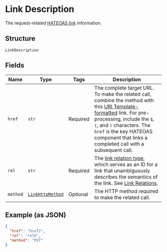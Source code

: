 
# Link Description

The request-related [HATEOAS link](/api/rest/responses/#hateoas-links) information.

## Structure

`LinkDescription`

## Fields

| Name | Type | Tags | Description |
|  --- | --- | --- | --- |
| `href` | `str` | Required | The complete target URL. To make the related call, combine the method with this [URI Template-formatted](https://tools.ietf.org/html/rfc6570) link. For pre-processing, include the `$`, `(`, and `)` characters. The `href` is the key HATEOAS component that links a completed call with a subsequent call. |
| `rel` | `str` | Required | The [link relation type](https://tools.ietf.org/html/rfc5988#section-4), which serves as an ID for a link that unambiguously describes the semantics of the link. See [Link Relations](https://www.iana.org/assignments/link-relations/link-relations.xhtml). |
| `method` | [`LinkHttpMethod`](../../doc/models/link-http-method.md) | Optional | The HTTP method required to make the related call. |

## Example (as JSON)

```json
{
  "href": "href2",
  "rel": "rel6",
  "method": "PUT"
}
```

